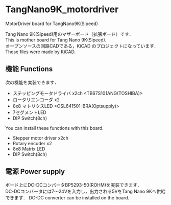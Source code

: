 # TangNano9K_motordriver
MotorDriver board for TangNano9K(Sipeed)

Tang Nano 9K(Sipeed)用のマザーボード（拡張ボード）です．  
This is mother board for Tang Nano 9K(Sipeed).  
オープンソースの回路CADである，KiCAD のプロジェクトになっています．  
These files were made by KiCAD.

## 機能 Functions
次の機能を実装できます．
- ステッピングモータドライバ x2ch <TB67S101ANG(TOSHIBA)>
- ロータリエンコーダ x2
- 8x8 マトリクスLED <OSL641501-BRA(Optsupply)>
- 7セグメントLED
- DIP Switch(8ch)

You can install these functions with this board.
- Stepper motor driver x2ch
- Rotary encoder x2
- 8x8 Matrix LED
- DIP Switch(8ch)

## 電源 Power supply
ボード上にDC-DCコンバータBP5293-50(ROHM)を実装できます．  
DC-DCコンバータには7～24Vを入力し，出力される5VをTang Nano 9Kへ供給できます．
DC-DC converter can be installed on the board.
